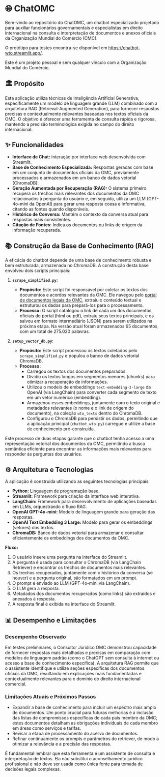 # 🌐 ChatOMC

Bem-vindo ao repositório do ChatOMC, um chatbot especializado projetado para auxiliar funcionários governamentais e especialistas em direito internacional na consulta e interpretação de documentos e anexos oficiais da Organização Mundial do Comércio (OMC).

O protótipo para testes encontra-se disponível em https://chatbot-wto.streamlit.app/.

Este é um projeto pessoal e sem qualquer vínculo com a Organização Mundial do Comércio.

## 🏛️ Propósito

Esta aplicação utiliza técnicas de Inteligência Artificial Generativa, especificamente um modelo de linguagem grande (LLM) combinado com a arquitetura RAG (Retrieval-Augmented Generation), para fornecer respostas precisas e contextualmente relevantes baseadas nos textos oficiais da OMC. O objetivo é oferecer uma ferramenta de consulta rápida e rigorosa, mantendo a precisão terminológica exigida no campo do direito internacional.

## ✨ Funcionalidades

*   **Interface de Chat:** Interação por interface web desenvolvida com Streamlit.
*   **Base de Conhecimento Especializada:** Respostas geradas com base em um conjunto de documentos oficiais da OMC, previamente processados e armazenados em um banco de dados vetorial (ChromaDB).
*   **Geração Aumentada por Recuperação (RAG):** O sistema primeiro recupera os trechos mais relevantes dos documentos da OMC relacionados à pergunta do usuário e, em seguida, utiliza um LLM (GPT-4o-mini da OpenAI) para gerar uma resposta coesa e informativa, citando as fontes quando disponíveis.
*   **Histórico de Conversa:** Mantém o contexto da conversa atual para respostas mais consistentes.
*   **Citação de Fontes:** Indica os documentos ou links de origem da informação recuperada.

## 📚 Construção da Base de Conhecimento (RAG)

A eficácia do chatbot depende de uma base de conhecimento robusta e bem estruturada, armazenada no ChromaDB. A construção desta base envolveu dois scripts principais:

1.  **`scrape_simplified.py`:**
    *   **Propósito:** Este script foi responsável por coletar os textos dos documentos e acordos relevantes da OMC. Ele navegou pelo [portal de documentos legais da OMC](https://www.wto.org/english/docs_e/legal_e/legal_e.htm), extraiu o conteúdo textual e estruturou os dados para prepará-los para o processamento.
    *   **Processo:** O script catalogou o link de cada um dos documentos oficiais do portal (html ou pdf), extraiu seus textos principais, e os salvou em formato intermediário (JSON) para serem utilizados na próxima etapa. Na versão atual foram armazenados 65 documentos, com um total de 275.020 palavras.

2.  **`setup_vector_db.py`:**
    *   **Propósito:** Este script processou os textos coletados pelo `scrape_simplified.py` e populou o banco de dados vetorial ChromaDB.
    *   **Processo:**
        *   Carregou os textos dos documentos preparados.
        *   Dividiu os textos longos em segmentos menores (chunks) para otimizar a recuperação de informações.
        *   Utilizou o modelo de embeddings `text-embedding-3-large` da OpenAI (via LangChain) para converter cada segmento de texto em um vetor numérico (embedding).
        *   Armazenou esses embeddings, juntamente com o texto original e metadados relevantes (o nome e o link de origem do documento), na coleção `wto_texts` dentro do ChromaDB.
        *   Configurou o ChromaDB para persistir os dados, permitindo que a aplicação principal (`chatbot_wto.py`) carregue e utilize a base de conhecimento pré-construída.

Este processo de duas etapas garante que o chatbot tenha acesso a uma representação vetorial dos documentos da OMC, permitindo a busca semântica eficiente para encontrar as informações mais relevantes para responder às perguntas dos usuários.

## ⚙️ Arquitetura e Tecnologias

A aplicação é construída utilizando as seguintes tecnologias principais:

*   **Python:** Linguagem de programação base.
*   **Streamlit:** Framework para criação da interface web interativa.
*   **LangChain:** Framework para desenvolvimento de aplicações baseadas em LLMs, orquestrando o fluxo RAG.
*   **OpenAI GPT-4o-mini:** Modelo de linguagem grande para geração das respostas.
*   **OpenAI Text Embedding 3 Large:** Modelo para gerar os embeddings (vetores) dos textos.
*   **ChromaDB:** Banco de dados vetorial para armazenar e consultar eficientemente os embeddings dos documentos da OMC.

**Fluxo:**
1.  O usuário insere uma pergunta na interface do Streamlit.
2.  A pergunta é usada para consultar o ChromaDB (via LangChain Retriever) e encontrar os trechos de documentos mais relevantes.
3.  Os trechos recuperados, juntamente com o histórico da conversa (se houver) e a pergunta original, são formatados em um prompt.
4.  O prompt é enviado ao LLM (GPT-4o-mini via LangChain).
5.  O LLM gera a resposta.
6.  Metadados dos documentos recuperados (como links) são extraídos e anexados à resposta.
7.  A resposta final é exibida na interface do Streamlit.

## 📊 Desempenho e Limitações

### Desempenho Observado

Em testes preliminares, o Consultor Jurídico OMC demonstrou capacidade de fornecer respostas mais detalhadas e precisas em comparação com modelos de linguagem padrão (como o ChatGPT sem consulta à internet ou acesso a base de conhecimento específica). A arquitetura RAG permite que o assistente identifique e utilize seções específicas dos documentos oficiais da OMC, resultando em explicações mais fundamentadas e contextualmente relevantes para o domínio do direito internacional comercial.

### Limitações Atuais e Próximos Passos

*   Expandir a base de conhecimento para incluir um espectro mais amplo de documentos. Um ponto crucial para futuras melhorias é a inclusão das listas de compromissos específicas de cada país membro da OMC; estes documentos detalham as obrigações individuais de cada membro em áreas como serviços e tarifas.
*   Revisar a etapa de processamento do acervo de documentos.
*   Refinar continuamente os prompts e parâmetros do retriever, de modo a otimizar a relevância e a precisão das respostas.

É fundamental lembrar que esta ferramenta é um assistente de consulta e interpretação de textos. Ela não substitui o aconselhamento jurídico profissional e não deve ser usada como única fonte para tomada de decisões legais complexas.
